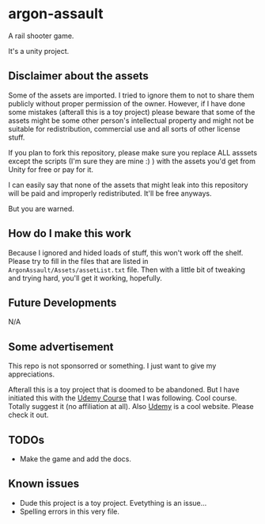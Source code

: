 # argon-assault

A rail shooter game.

It's a unity project.

## Disclaimer about the assets

Some of the assets are imported. I tried to ignore them to not to share them publicly without proper permission of the owner.
However, if I have done some mistakes (afterall this is a toy project) please beware that some of the assets might be some other
person's intellectual property and might not be suitable for redistribution, commercial use and all sorts of other license stuff.

If you plan to fork this repository, please make sure you replace ALL asssets except the scripts (I'm sure they are mine :) ) with the
assets you'd get from Unity for free or pay for it.

I can easily say that none of the assets that might leak into this repository will be paid and improperly redistributed. It'll be free anyways.

But you are warned.

## How do I make this work

Because I ignored and hided loads of stuff, this won't work off the shelf. Please try to fill in the files that are listed in
`ArgonAssault/Assets/assetList.txt` file. Then with a little bit of tweaking and trying hard, you'll get it working, hopefully.

## Future Developments

N/A

## Some advertisement

This repo is not sponsorred or something. I just want to give my appreciations.

Afterall this is a toy project that is doomed to be abandoned. But I have initiated this with the  [Udemy Course](https://udemy.com/course/unitycourse2) that
I was following. Cool course. Totally suggest it (no affiliation at all). Also [Udemy](https://udemy.com) is a cool website. Please check it out.

## TODOs

- Make the game and add the docs.

## Known issues

- Dude this project is a toy project. Evetything is an issue...
- Spelling errors in this very file.